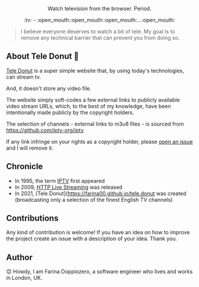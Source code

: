 <p align='center'>Watch television from the browser. Period.</p>
<p align='center'>:tv: - :open_mouth::open_mouth::open_mouth:...:open_mouth:</p>
<p></p>


>
> I believe everyone deserves to watch a bit of tele. 
> My goal is to remove any technical barrier that can prevent you from doing so.
>

## About Tele Donut 🍩

[Tele Donut](https://farina00.github.io/tele.donut) is a super simple website that, by using today's technologies, can stream tv.

And, it doesn't store any video file. 

The website simply soft-codes a few external links to publicly available video stream URLs, 
which, to the best of my knowledge, have been intentionally made publicly by the copyright holders. 

The selection of channels - external links to m3u8 files - is sourced from https://github.com/iptv-org/iptv

If any link infringe on your rights as a copyright holder, 
please [open an issue](https://github.com/farina00/tele.donut/issues) and I will remove it. 


## Chronicle

- In 1995, the term [IPTV](https://en.wikipedia.org/wiki/Internet_Protocol_television#History) first appeared 
- In 2009, [HTTP Live Streaming](https://en.wikipedia.org/wiki/HTTP_Live_Streaming) was released 
- In 2021, [Tele Donut](https://farina00.github.io/tele.donut was created (broadcasting only a selection of the finest English TV channels) 


## Contributions

Any kind of contribution is welcome! 
If you have an idea on how to improve the project create an issue with a description of your idea. Thank you.


## Author

:blush: Howdy, I am Farina Doppiozero, a software engineer who lives and works in London, UK. 
